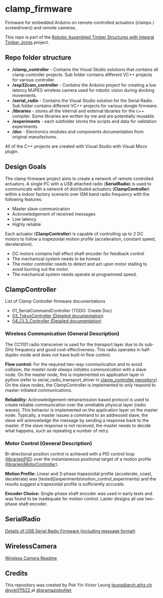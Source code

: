 # clamp_firmware
Firmware for embedded Arduino on remote-controlled actuators (clamps / screwdrivers) and remote cameras.

This repo is part of the [Robotic Assembled Timber Structures with Integral Timber Joints](https://github.com/gramaziokohler/integral_timber_joints) project. 

## Repo folder structure

- **/clamp_controller** - Contains the Visual Studio solutions that contains all clamp controller projects. Sub folder contains different VC++ projects for various controller.
- **/esp32cam_controller** - Contains the Arduino project for creating a low latency MJPEG wireless camera used for robotic vision during docking movements.
- **/serial_radio** - Contains the Visual Studio solution for the Serial Radio. Sub folder contains different VC++ projects for various dongle firmware.
- **/libraries** - stores all the internal and external libraries for the c++ compiler. Some libraries are written by me and are potentially reusable. 
- **/experiments** - each subfolder stores the scripts and data for validation experiments.
- **/doc** - Electronics modules and components documentation from original manufactures.

All of the C++ projects are created with Visual Studio with Visual Micro plugin.

## Design Goals

The clamp firmware project aims to create a network of remote controlled actuators. A single PC with a USB attached radio (**SerialRadio**) is used to communicate with a network of distributed actuators (**ClampController**) within a indoor factory scenario over ISM band radio frequency with the following features:

- Master slave communication
- Acknowledgement of received messages
- Low latency
- Highly reliable

Each actuator (**ClampController**) is capable of controlling up to 2 DC motors to follow a trapezoidal motion profile (acceleration, constant speed, deceleration). 

- DC motors contains hall effect shaft encoder for feedback control
- The mechanical system needs to be homed. 
- The motor controller needs to detect and act upon motor stalling to avoid burning out the motor.
- The mechanical system needs operate at programmed speed.



## ClampController

List of Clamp Controller firmware documentations

- 01_SerialCommandController (TODO: Create Doc)
- [03_TokyoController (Detailed documentation)](clamp_controller/03_TokyoController.md)
- [04_CL3_Controller (Detailed documentation)](clamp_controller/04_CL3_Controller.md)

### Wireless Communication (General Description)

The CC1101 radio transceiver is used for the transport layer due to its sub-GHz frequency and good cost-effectiveness. This radio operates in half-duplex mode and does not have built-in flow control.

**Flow control:** For the required two-way communication and to avoid collision, *the master node always initiates communication* with a slave node. On the master node, this is implemented on application layer in python (refer to serial_radio_transport_driver in [clamp_controller repository](https://github.com/gramaziokohler/clamp_controller)). On the slave nodes, the ClampController is implemented to only respond to master-initiated communications.

**Reliability:** Acknowledgement-retransmission based protocol is used to create reliable communication over the unreliable physical layer (radio waves). This behavior is implemented on the application layer on the master node. Typically, a master issues a command to an addressed slave, the slave will acknowledge the message by sending a response back to the master. If the slave response is not received, the master needs to decide what happens, such as repeating a number of retry.

### Motor Control (General Description)

Bi-directional position control is achieved with a PID control loop ([libraries\PID](libraries\PID)) over the instantaneous positional target of a motion profile ([libraries\MotorController](libraries\MotorController)).

**Motion Profile:** Linear and 3-phase trapezoidal profile (accelerate, coast, decelerate) was [tested](experiments\motion_control_experiments\) and the results suggest a trapezoidal profile is sufficiently accurate.

**Encoder Choice:** Single-phase shaft encoder was used in early tests and was found to be inadequate for motion control. Laster designs all use two-phase shaft encoder.

## SerialRadio

[Details of USB Serial Radio Firmware (including message format)](serial_radio/Readme.md)

## WirelessCamera

[Wireless Camera Readme](esp32cam_controller/Readme.md)

Credits
-------------

This repository was created by Pok Yin Victor Leung <leung@arch.ethz.ch> [@yck011522 ](https://github.com/yck011522) at [@gramaziokohler](https://github.com/gramaziokohler)

